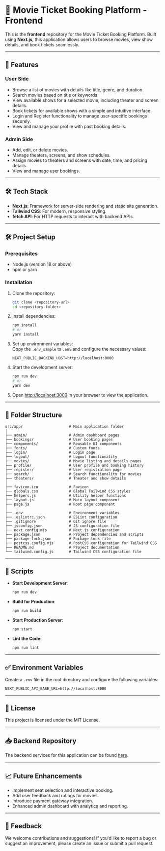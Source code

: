 # 🎥 Movie Ticket Booking Platform - Frontend  

This is the **frontend** repository for the Movie Ticket Booking Platform. Built using **Next.js**, this application allows users to browse movies, view show details, and book tickets seamlessly.  

---

## 🚀 Features  

### User Side  
- Browse a list of movies with details like title, genre, and duration.  
- Search movies based on title or keywords.  
- View available shows for a selected movie, including theater and screen details.  
- Book tickets for available shows with a simple and intuitive interface.  
- Login and Register functionality to manage user-specific bookings securely.  
- View and manage your profile with past booking details.  

### Admin Side  
- Add, edit, or delete movies.  
- Manage theaters, screens, and show schedules.  
- Assign movies to theaters and screens with date, time, and pricing details.  
- View and manage user bookings.  

---

## 🛠️ Tech Stack  

- **Next.js**: Framework for server-side rendering and static site generation.  
- **Tailwind CSS**: For modern, responsive styling.  
- **fetch API**: For HTTP requests to interact with backend APIs.  

---

## 🛠️ Project Setup  

### Prerequisites  
- Node.js (version 18 or above)  
- npm or yarn  

### Installation  

1. Clone the repository:  
   ```bash  
   git clone <repository-url>  
   cd <repository-folder>  
   ```  

2. Install dependencies:  
   ```bash  
   npm install  
   # or  
   yarn install  
   ```  

3. Set up environment variables:  
   Copy the `.env_sample` to `.env` and configure the necessary values:  
   ```env  
   NEXT_PUBLIC_BACKEND_HOST=http://localhost:8000  
   ```  

4. Start the development server:  
   ```bash  
   npm run dev  
   # or  
   yarn dev  
   ```  

5. Open [http://localhost:3000](http://localhost:3000) in your browser to view the application.  

---

## 📂 Folder Structure  

```plaintext  
src/app/                     # Main application folder  
│  
├── admin/                   # Admin dashboard pages  
├── bookings/                # User booking pages  
├── components/              # Reusable UI components  
├── fonts/                   # Custom fonts  
├── login/                   # Login page  
├── logout/                  # Logout functionality  
├── movies/                  # Movie listing and details pages  
├── profile/                 # User profile and booking history  
├── register/                # User registration page  
├── search/                  # Search functionality for movies  
├── theaters/                # Theater and show details  
│  
├── favicon.ico              # Favicon  
├── globals.css              # Global Tailwind CSS styles  
├── helpers.js               # Utility helper functions  
├── layout.js                # Main layout component  
├── page.js                  # Root page component  
│  
├── .env                     # Environment variables  
├── .eslintrc.json           # ESLint configuration  
├── .gitignore               # Git ignore file  
├── jsconfig.json            # JS configuration file  
├── next.config.mjs          # Next.js configuration  
├── package.json             # Project dependencies and scripts  
├── package-lock.json        # Package lock file  
├── postcss.config.mjs       # PostCSS configuration for Tailwind CSS  
├── README.md                # Project documentation  
└── tailwind.config.js       # Tailwind CSS configuration file  
```

---

## 🔧 Scripts  

- **Start Development Server**:  
   ```bash  
   npm run dev  
   ```  

- **Build for Production**:  
   ```bash  
   npm run build  
   ```  

- **Start Production Server**:  
   ```bash  
   npm start  
   ```  

- **Lint the Code**:  
   ```bash  
   npm run lint  
   ```  

---

## ✅ Environment Variables  

Create a `.env` file in the root directory and configure the following variables:  

```env  
NEXT_PUBLIC_API_BASE_URL=http://localhost:8000  
```  

---

## 📅 License  

This project is licensed under the MIT License.  

---

## 📥 Backend Repository  

The backend services for this application can be found [here](https://github.com/RupaKodali/movie-booking-platform-backend).  

---

## 📈 Future Enhancements  
- Implement seat selection and interactive booking.  
- Add user feedback and ratings for movies.  
- Introduce payment gateway integration.  
- Enhanced admin dashboard with analytics and reporting.  

---

## 💬 Feedback  

We welcome contributions and suggestions! If you'd like to report a bug or suggest an improvement, please create an issue or submit a pull request.  
